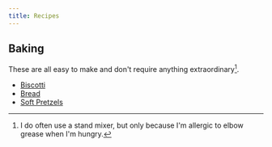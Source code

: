 ```yaml
---
title: Recipes
---
```


## Baking
These are all easy to make and don't require anything extraordinary[^1].

- [Biscotti](/recipes/biscotti.html)
- [Bread](/recipes/bread.html)
- [Soft Pretzels](/recipes/soft-pretzels.html)

[^1]: I do often use a stand mixer, but only because I'm allergic to elbow grease when I'm hungry.
